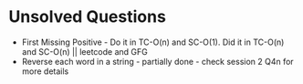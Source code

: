 <h1>Unsolved Questions</h1>
<ul>
<li>First Missing Positive - Do it in TC-O(n) and SC-O(1). Did it in TC-O(n) and SC-O(n) || leetcode and GFG </li>

<li>Reverse each word in a string - partially done - check session 2 Q4n for more details</li>

</ul>
